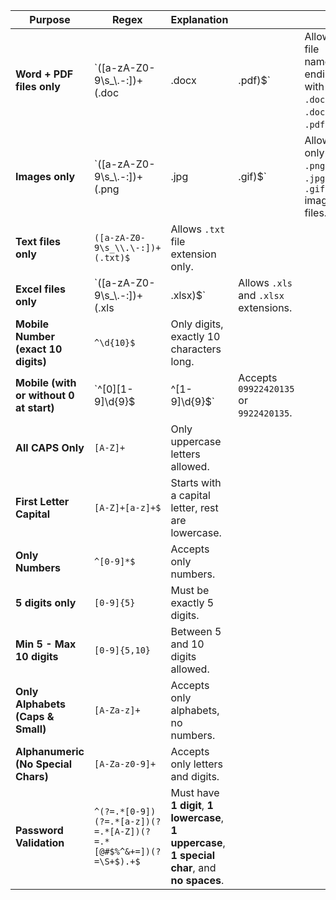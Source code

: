 | **Purpose**                             | **Regex**                                                       | **Explanation**                                                                                 |                                        |                                                        |
| --------------------------------------- | --------------------------------------------------------------- | ----------------------------------------------------------------------------------------------- | -------------------------------------- | ------------------------------------------------------ |
| **Word + PDF files only**               | \`(\[a-zA-Z0-9\s\_\\.-:])+(.doc                                 | .docx                                                                                           | .pdf)$\`                               | Allows file names ending with `.doc`, `.docx`, `.pdf`. |
| **Images only**                         | \`(\[a-zA-Z0-9\s\_\\.-:])+(.png                                 | .jpg                                                                                            | .gif)$\`                               | Allows only `.png`, `.jpg`, `.gif` image files.        |
| **Text files only**                     | `([a-zA-Z0-9\s_\\.\-:])+(.txt)$`                                | Allows `.txt` file extension only.                                                              |                                        |                                                        |
| **Excel files only**                    | \`(\[a-zA-Z0-9\s\_\\.-:])+(.xls                                 | .xlsx)$\`                                                                                       | Allows `.xls` and `.xlsx` extensions.  |                                                        |
| **Mobile Number (exact 10 digits)**     | `^\d{10}$`                                                      | Only digits, exactly 10 characters long.                                                        |                                        |                                                        |
| **Mobile (with or without 0 at start)** | \`^\[0]\[1-9]\d{9}\$                                            | ^\[1-9]\d{9}$\`                                                                                 | Accepts `09922420135` or `9922420135`. |                                                        |
| **All CAPS Only**                       | `[A-Z]+`                                                        | Only uppercase letters allowed.                                                                 |                                        |                                                        |
| **First Letter Capital**                | `[A-Z]+[a-z]+$`                                                 | Starts with a capital letter, rest are lowercase.                                               |                                        |                                                        |
| **Only Numbers**                        | `^[0-9]*$`                                                      | Accepts only numbers.                                                                           |                                        |                                                        |
| **5 digits only**                       | `[0-9]{5}`                                                      | Must be exactly 5 digits.                                                                       |                                        |                                                        |
| **Min 5 - Max 10 digits**               | `[0-9]{5,10}`                                                   | Between 5 and 10 digits allowed.                                                                |                                        |                                                        |
| **Only Alphabets (Caps & Small)**       | `[A-Za-z]+`                                                     | Accepts only alphabets, no numbers.                                                             |                                        |                                                        |
| **Alphanumeric (No Special Chars)**     | `[A-Za-z0-9]+`                                                  | Accepts only letters and digits.                                                                |                                        |                                                        |
| **Password Validation**                 | `^(?=.*[0-9])(?=.*[a-z])(?=.*[A-Z])(?=.*[@#$%^&+=])(?=\S+$).+$` | Must have **1 digit**, **1 lowercase**, **1 uppercase**, **1 special char**, and **no spaces**. |                                        |                                                        |
